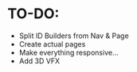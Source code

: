 # TO-DO:
- Split ID Builders from Nav & Page
- Create actual pages
- Make everything responsive...
- Add 3D VFX
